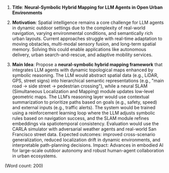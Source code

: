 1. **Title**: **Neural-Symbolic Hybrid Mapping for LLM Agents in Open Urban Environments**  

2. **Motivation**: Spatial intelligence remains a core challenge for LLM agents in dynamic outdoor settings due to the complexity of real-world navigation, varying environmental conditions, and semantically rich urban layouts. Current approaches struggle with real-time adaptation to moving obstacles, multi-modal sensory fusion, and long-term spatial memory. Solving this could enable applications like autonomous delivery, urban search-and-rescue, and adaptive mobility services.  

3. **Main Idea**: Propose a **neural-symbolic hybrid mapping framework** that integrates LLM agents with dynamic topological maps enhanced by symbolic reasoning. The LLM would abstract spatial data (e.g., LiDAR, GPS, street signs) into hierarchical semantic representations (e.g., "main road → side street → pedestrian crossing"), while a neural SLAM (Simultaneous Localization and Mapping) module updates low-level geometric maps. The LLM’s reasoning layer would use contextual summarization to prioritize paths based on goals (e.g., safety, speed) and external inputs (e.g., traffic alerts). The system would be trained using a reinforcement learning loop where the LLM adjusts symbolic rules based on navigation success, and the SLAM module refines embeddings via spatiotemporal consistency. Evaluation would use the CARLA simulator with adversarial weather agents and real-world San Francisco street data. Expected outcomes: improved cross-scenario generalization, reduced localization drift in dynamic environments, and interpretable path-planning decisions. Impact: Advances in embodied AI for large-scale outdoor autonomy and robust human-agent collaboration in urban ecosystems.  

(Word count: 200)